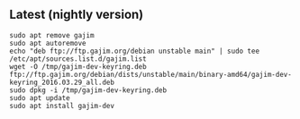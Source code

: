 ## Latest (nightly version)

	sudo apt remove gajim
	sudo apt autoremove
	echo "deb ftp://ftp.gajim.org/debian unstable main" | sudo tee /etc/apt/sources.list.d/gajim.list
	wget -O /tmp/gajim-dev-keyring.deb ftp://ftp.gajim.org/debian/dists/unstable/main/binary-amd64/gajim-dev-keyring_2016.03.29_all.deb
	sudo dpkg -i /tmp/gajim-dev-keyring.deb
	sudo apt update
	sudo apt install gajim-dev
